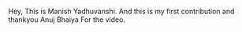 Hey, This is Manish Yadhuvanshi.
And this is my first contribution and thankyou Anuj Bhaiya For the video.

